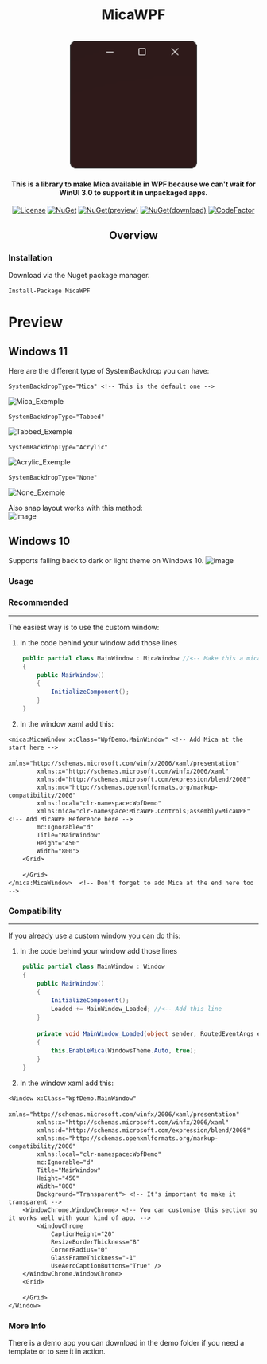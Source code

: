

<h1 align="center">MicaWPF</h1><br />
<div align="center"> 
<img src="./Logo/Logo178x178.png" width="256"/>
    </div>
<div align="center">
<h4>This is a library to make Mica available in WPF because we can't wait for WinUI 3.0 to support it in unpackaged apps.</h4>
    
[![License](https://img.shields.io/github/license/Simnico99/MicaWPF?style=flat)](https://github.com/Simnico99/MicaWPF/blob/main/LICENSE)
[![NuGet](https://img.shields.io/nuget/v/MicaWPF.svg?style=flat&logo=NuGet)](https://www.nuget.org/packages/MicaWPF/latest)
[![NuGet(preview)](https://img.shields.io/nuget/vpre/MicaWPF.svg?style=flat&logo=NuGet)](https://www.nuget.org/packages/MicaWPF/latest/prerelease)
[![NuGet(download)](https://img.shields.io/nuget/dt/MicaWPF.svg?style=flat&logo=NuGet)](https://www.nuget.org/packages/MicaWPF/)
[![CodeFactor](https://img.shields.io/codefactor/grade/github/Simnico99/MicaWPF/main?logo=codefactor&logoColor=%23ffff)](https://www.codefactor.io/repository/github/simnico99/micawpf/overview/main)
</div>

<h2 align="center">Overview</h2>

### Installation
Download via the Nuget package manager.
```nuget
Install-Package MicaWPF
```

# Preview
## Windows 11
Here are the different type of SystemBackdrop you can have:
```xaml
SystemBackdropType="Mica" <!-- This is the default one --> 
```
![Mica_Exemple](https://user-images.githubusercontent.com/80013536/146576610-09cdf07d-0170-4e48-b65d-6612fd7b31fb.png)
```xaml
SystemBackdropType="Tabbed"
```
![Tabbed_Exemple](https://user-images.githubusercontent.com/80013536/146576612-17d9084a-8f4b-4c57-b986-344d5ead40f4.png)
```xaml
SystemBackdropType="Acrylic"
```
![Acrylic_Exemple](https://user-images.githubusercontent.com/80013536/146576613-09eac8d0-44f7-41a4-b92a-4244802a7f18.png)
```xaml
SystemBackdropType="None"
```
![None_Exemple](https://user-images.githubusercontent.com/80013536/146576608-f4300db9-7a45-4bcd-ba13-c79160e2bca8.png)

Also snap layout works with this method:<br/>
![image](https://user-images.githubusercontent.com/80013536/139436498-ab330947-7df3-4c24-a382-3974ef554db2.png)

## Windows 10
Supports falling back to dark or light theme on Windows 10.
![image](https://user-images.githubusercontent.com/80013536/139864645-8a48016b-e369-4c9c-9ca9-73ee7fc10a07.png)<br/>

### Usage

### Recommended
<hr>
The easiest way is to use the custom window:

1. In the code behind your window add those lines
```csharp
    public partial class MainWindow : MicaWindow //<-- Make this a mica window right here
    {
        public MainWindow()
        {
            InitializeComponent();
        }
    }
```

2. In the window xaml add this:
```xaml
<mica:MicaWindow x:Class="WpfDemo.MainWindow" <!-- Add Mica at the start here -->
        xmlns="http://schemas.microsoft.com/winfx/2006/xaml/presentation"
        xmlns:x="http://schemas.microsoft.com/winfx/2006/xaml"
        xmlns:d="http://schemas.microsoft.com/expression/blend/2008"
        xmlns:mc="http://schemas.openxmlformats.org/markup-compatibility/2006"
        xmlns:local="clr-namespace:WpfDemo"
        xmlns:mica="clr-namespace:MicaWPF.Controls;assembly=MicaWPF"  <!-- Add MicaWPF Reference here -->
        mc:Ignorable="d"
        Title="MainWindow" 
        Height="450" 
        Width="800">
    <Grid>

    </Grid>
</mica:MicaWindow>  <!-- Don't forget to add Mica at the end here too -->

```


### Compatibility
<hr>
If you already use a custom window you can do this:

1. In the code behind your window add those lines
```csharp
    public partial class MainWindow : Window
    {
        public MainWindow()
        {
            InitializeComponent();
            Loaded += MainWindow_Loaded; //<-- Add this line
        }

        private void MainWindow_Loaded(object sender, RoutedEventArgs e) //< --Add this entire method or add to your loaded method.
        {
            this.EnableMica(WindowsTheme.Auto, true); 
        }
    }
```

2. In the window xaml add this:
```xaml
<Window x:Class="WpfDemo.MainWindow"
        xmlns="http://schemas.microsoft.com/winfx/2006/xaml/presentation"
        xmlns:x="http://schemas.microsoft.com/winfx/2006/xaml"
        xmlns:d="http://schemas.microsoft.com/expression/blend/2008"
        xmlns:mc="http://schemas.openxmlformats.org/markup-compatibility/2006"
        xmlns:local="clr-namespace:WpfDemo"
        mc:Ignorable="d"
        Title="MainWindow" 
        Height="450" 
        Width="800"        
        Background="Transparent"> <!-- It's important to make it transparent -->
    <WindowChrome.WindowChrome> <!-- You can customise this section so it works well with your kind of app. -->
        <WindowChrome 
            CaptionHeight="20"
            ResizeBorderThickness="8"
            CornerRadius="0"
            GlassFrameThickness="-1"
            UseAeroCaptionButtons="True" />
    </WindowChrome.WindowChrome>
    <Grid>

    </Grid>
</Window>

```

### More Info
There is a demo app you can download in the demo folder if you need a template or to see it in action.
